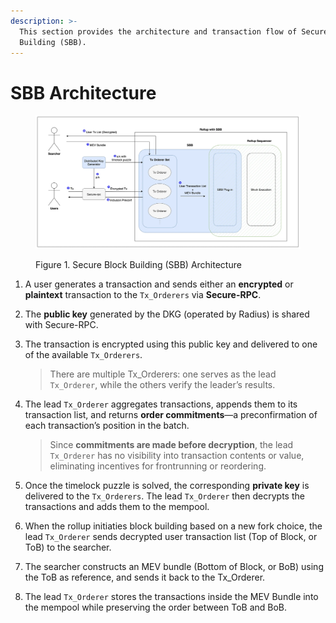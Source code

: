```yaml
---
description: >-
  This section provides the architecture and transaction flow of Secure Block
  Building (SBB).
---
```


# SBB Architecture

<figure><img src="../../.gitbook/assets/image.png" alt=""><figcaption><p>Figure 1. Secure Block Building (SBB) Architecture</p></figcaption></figure>

1. A user generates a transaction and sends either an **encrypted** or **plaintext** transaction to the `Tx_Orderers` via **Secure-RPC**.
2. The **public key** generated by the DKG (operated by Radius) is shared with Secure-RPC.
3.  The transaction is encrypted using this public key and delivered to one of the available `Tx_Orderers`.

    > There are multiple Tx\_Orderers: one serves as the lead `Tx_Orderer`, while the others verify the leader’s results.
4.  The lead `Tx_Orderer` aggregates transactions, appends them to its transaction list, and returns **order commitments**—a preconfirmation of each transaction’s position in the batch.

    > Since **commitments are made before decryption**, the lead `Tx_Orderer` has no visibility into transaction contents or value, eliminating incentives for frontrunning or reordering.
5. Once the timelock puzzle is solved, the corresponding **private key** is delivered to the `Tx_Orderers`. The lead `Tx_Orderer` then decrypts the transactions and adds them to the mempool.
6. When the rollup initiaties block building based on a new fork choice, the lead `Tx_Orderer` sends decrypted user transaction list (Top of Block, or ToB) to the searcher.
7. The searcher constructs an MEV bundle (Bottom of Block, or BoB) using the ToB as reference, and sends it back to the Tx\_Orderer.
8. The lead `Tx_Orderer` stores the transactions inside the MEV Bundle into the mempool while preserving the order between ToB and BoB.


